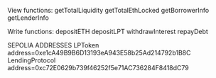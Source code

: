 View functions:
getTotalLiquidity
getTotalEthLocked
getBorrowerInfo
getLenderInfo

Write functions:
depositETH
depositLPT
withdrawInterest
repayDebt

SEPOLIA ADDRESSES
LPToken address=0xe1cA49B9B6D13193eA943E58b25Ad214792b1B8C
LendingProtocol address=0xc72E0629b739f46252f5e71AC736284F8418dC79
